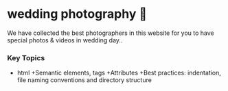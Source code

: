 # wedding photography 🎉
We have collected the best photographers in this website for you to have special photos & videos in wedding day..
### Key Topics
+ html
  +Semantic elements, tags
  +Attributes
  +Best practices: indentation, file naming conventions and directory structure 
